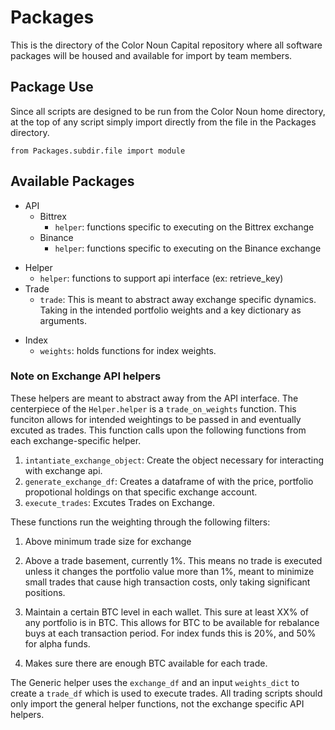 # Packages

This is the directory of the Color Noun Capital repository where all software packages will be housed and available for import by team members. 

## Package Use

Since all scripts are designed to be run from the Color Noun home directory, at the top of any script simply import directly from the file in the Packages directory.

```
from Packages.subdir.file import module
```

## Available Packages

 - API
    * Bittrex
        + `helper`: functions specific to executing on the Bittrex exchange
    * Binance
        + `helper`: functions specific to executing on the Binance exchange
  * Helper
    + `helper`: functions to support api interface (ex: retrieve_key)
  * Trade
    + `trade`: This is meant to abstract away exchange specific dynamics. 
        Taking in the intended portfolio weights and a key dictionary as arguments. 
- Index
    * `weights`: holds functions for index weights.        


### Note on Exchange API helpers

These helpers are meant to abstract away from the API interface. 
The centerpiece of the `Helper.helper` is a `trade_on_weights` function. This funciton
allows for intended weightings to be passed in and eventually excuted as trades. 
This function calls upon the following functions from each exchange-specific helper.
1. `intantiate_exchange_object`: Create the object necessary for interacting with exchange api.
2. `generate_exchange_df`: Creates a dataframe of with 
the price, portfolio propotional holdings on that specific exchange account.
3. `execute_trades`: Excutes Trades on Exchange.

These functions run the weighting through the following filters:
1. Above minimum trade size for exchange
2. Above a trade basement, currently 1%. 
This means no trade is executed unless it changes the portfolio value more than 1%, 
meant to minimize small trades that cause high transaction costs, only taking significant positions.

3. Maintain a certain BTC level in each wallet. 
This sure at least XX% of any portfolio is in BTC. 
This allows for BTC to be available for rebalance buys at each transaction period.
 For index funds this is 20%, and 50% for alpha funds.

4. Makes sure there are enough BTC available for each trade. 

The Generic helper uses the `exchange_df` and an input `weights_dict` to create a `trade_df` 
which is used to execute trades. All trading scripts should only import the general helper functions, 
not the exchange specific API helpers.